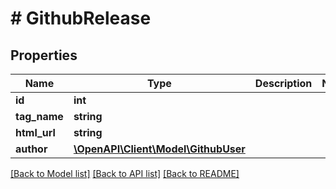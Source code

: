 # # GithubRelease

## Properties

Name | Type | Description | Notes
------------ | ------------- | ------------- | -------------
**id** | **int** |  |
**tag_name** | **string** |  |
**html_url** | **string** |  |
**author** | [**\OpenAPI\Client\Model\GithubUser**](GithubUser.md) |  |

[[Back to Model list]](../../README.md#models) [[Back to API list]](../../README.md#endpoints) [[Back to README]](../../README.md)
